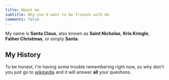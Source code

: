 ```yaml
---
title: About me
subtitle: Why you'd want to be friends with me
comments: false
---
```


My name is **Santa Claus**, also known as **Saint Nicholas**, **Kris Kringle**, **Father Christmas**, or simply **Santa**.

## My History

To be honest, I'm having some trouble remembering right now, so why don't you just go to [wikipedia](https://en.wikipedia.org/wiki/Santa_Claus) and it will answer **all** your questions.